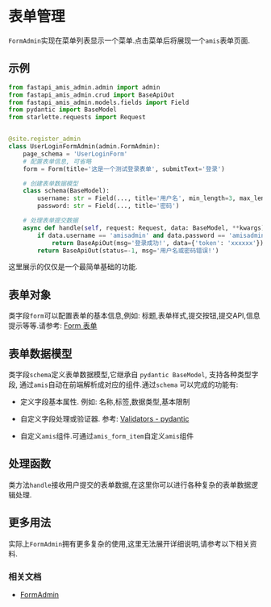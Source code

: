 # 表单管理

`FormAdmin`实现在菜单列表显示一个菜单.点击菜单后将展现一个`amis`表单页面.

## 示例

```python
from fastapi_amis_admin.admin import admin
from fastapi_amis_admin.crud import BaseApiOut
from fastapi_amis_admin.models.fields import Field
from pydantic import BaseModel
from starlette.requests import Request


@site.register_admin
class UserLoginFormAdmin(admin.FormAdmin):
    page_schema = 'UserLoginForm'
    # 配置表单信息, 可省略
    form = Form(title='这是一个测试登录表单', submitText='登录')

    # 创建表单数据模型
    class schema(BaseModel):
        username: str = Field(..., title='用户名', min_length=3, max_length=30)
        password: str = Field(..., title='密码')

    # 处理表单提交数据
    async def handle(self, request: Request, data: BaseModel, **kwargs) -> BaseApiOut[Any]:
        if data.username == 'amisadmin' and data.password == 'amisadmin':
            return BaseApiOut(msg='登录成功!', data={'token': 'xxxxxx'})
        return BaseApiOut(status=-1, msg='用户名或密码错误!')
```

这里展示的仅仅是一个最简单基础的功能.

## 表单对象

类字段`form`可以配置表单的基本信息,例如:
标题,表单样式,提交按钮,提交API,信息提示等等.请参考: [Form 表单](https://baidu.gitee.io/amis/zh-CN/components/form/index)

## 表单数据模型

类字段`schema`定义表单数据模型,它继承自 `pydantic BaseModel`, 支持各种类型字段, 通过`amis`自动在前端解析成对应的组件.通过`schema`
可以完成的功能有:

- 定义字段基本属性. 例如: 名称,标签,数据类型,基本限制
- 自定义字段处理或验证器. 参考: [Validators - pydantic](https://pydantic-docs.helpmanual.io/usage/validators/)

- 自定义`amis`组件.可通过`amis_form_item`自定义`amis`组件

## 处理函数

类方法`handle`接收用户提交的表单数据,在这里你可以进行各种复杂的表单数据逻辑处理.

## 更多用法

实际上`FormAdmin`拥有更多复杂的使用,这里无法展开详细说明,请参考以下相关资料.

### 相关文档

- [FormAdmin](/amis_admin/FormAdmin/)

